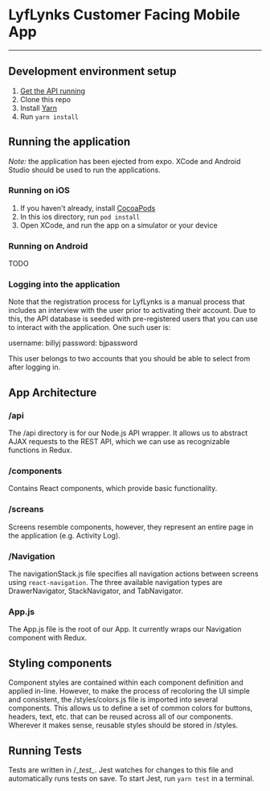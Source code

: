 # LyfLynks Customer Facing Mobile App
-----------------------------------

## Development environment setup

1. [Get the API running](https://github.com/LyfLynks/lyflynks_api)
2. Clone this repo
3. Install [Yarn](https://yarnpkg.com/en/docs/install)
4. Run `yarn install`

## Running the application

*Note:* the application has been ejected from expo. XCode and Android Studio should be used to run the applications.

### Running on iOS

1. If you haven't already, install [CocoaPods](https://cocoapods.org/)
2. In this ios directory, run `pod install`
3. Open XCode, and run the app on a simulator or your device

### Running on Android

TODO

### Logging into the application

Note that the registration process for LyfLynks is a manual process that includes an interview with the user prior to activating their account. Due to this, the API database is seeded with pre-registered users that you can use to interact with the application. One such user is:

username: billyj
password: bjpassword

This user belongs to two accounts that you should be able to select from after logging in.

## App Architecture

### /api
The /api directory is for our Node.js API wrapper. It allows us to abstract
AJAX requests to the REST API, which we can use as recognizable functions in Redux.

### /components
Contains React components, which provide basic functionality.

### /screans
Screens resemble components, however, they represent an entire page in the application (e.g. Activity Log).

### /Navigation
The navigationStack.js file specifies all navigation actions between screens using `react-navigation`. The
three available navigation types are DrawerNavigator, StackNavigator, and TabNavigator. 

### App.js
The App.js file is the root of our App. It currently wraps our Navigation component with Redux.

## Styling components
Component styles are contained within each component definition and applied in-line.
However, to make the process of recoloring the UI simple and consistent, the /styles/colors.js
file is imported into several components. This allows us to define a set of common colors for
buttons, headers, text, etc. that can be reused across all of our components. Wherever it makes sense,
reusable styles should be stored in /styles.

## Running Tests
Tests are written in /\__test\__. Jest watches for changes to this file and
automatically runs tests on save. To start Jest, run `yarn test` in a
terminal.
